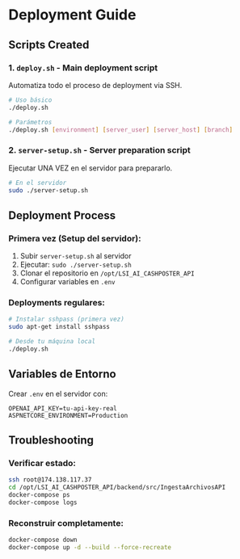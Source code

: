 # Deployment Guide

## Scripts Created

### 1. `deploy.sh` - Main deployment script
Automatiza todo el proceso de deployment via SSH.

```bash
# Uso básico
./deploy.sh

# Parámetros
./deploy.sh [environment] [server_user] [server_host] [branch]
```

### 2. `server-setup.sh` - Server preparation script
Ejecutar UNA VEZ en el servidor para prepararlo.

```bash
# En el servidor
sudo ./server-setup.sh
```

## Deployment Process

### Primera vez (Setup del servidor):
1. Subir `server-setup.sh` al servidor
2. Ejecutar: `sudo ./server-setup.sh`
3. Clonar el repositorio en `/opt/LSI_AI_CASHPOSTER_API`
4. Configurar variables en `.env`

### Deployments regulares:
```bash
# Instalar sshpass (primera vez)
sudo apt-get install sshpass

# Desde tu máquina local
./deploy.sh
```

## Variables de Entorno

Crear `.env` en el servidor con:
```env
OPENAI_API_KEY=tu-api-key-real
ASPNETCORE_ENVIRONMENT=Production
```

## Troubleshooting

### Verificar estado:
```bash
ssh root@174.138.117.37
cd /opt/LSI_AI_CASHPOSTER_API/backend/src/IngestaArchivosAPI
docker-compose ps
docker-compose logs
```

### Reconstruir completamente:
```bash
docker-compose down
docker-compose up -d --build --force-recreate
```